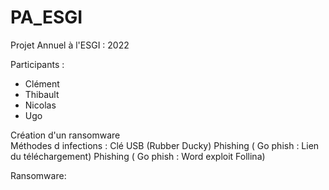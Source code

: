# PA_ESGI


Projet Annuel à l'ESGI : 2022 

Participants : 
- Clément 
- Thibault
- Nicolas
- Ugo

Création d'un ransomware <br>
Méthodes d infections : 
Clé USB (Rubber Ducky)
Phishing ( Go phish : Lien du téléchargement)
Phishing ( Go phish : Word exploit Follina)


Ransomware:


